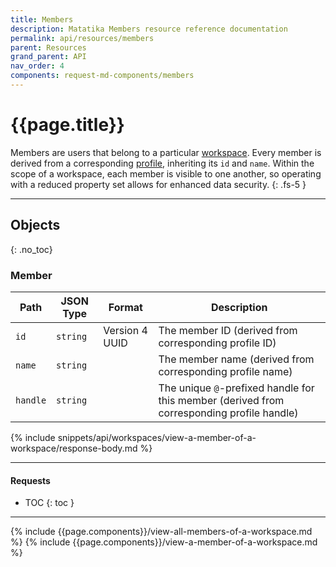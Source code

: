 ```yaml
---
title: Members
description: Matatika Members resource reference documentation
permalink: api/resources/members
parent: Resources
grand_parent: API
nav_order: 4
components: request-md-components/members
---
```


# {{page.title}}

Members are users that belong to a particular [workspace](workspaces). Every member is derived from a corresponding [profile](profiles#profile), inheriting its `id` and `name`. Within the scope of a workspace, each member is visible to one another, so operating with a reduced property set allows for enhanced data security.
{: .fs-5 }

---

## Objects
{: .no_toc}

### Member

Path | JSON Type | Format | Description
---- | ---- | ------ | -----------
`id` | `string` | Version 4 UUID | The member ID (derived from corresponding profile ID)
`name` | `string` | | The member name (derived from corresponding profile name)
`handle` | `string` | | The unique `@`-prefixed handle for this member (derived from corresponding profile handle)

{% include snippets/api/workspaces/view-a-member-of-a-workspace/response-body.md %}

---

#### Requests

- TOC
{: toc }

---

{% include {{page.components}}/view-all-members-of-a-workspace.md %}
{% include {{page.components}}/view-a-member-of-a-workspace.md %}
